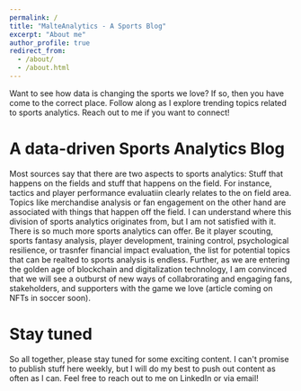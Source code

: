 ```yaml
---
permalink: /
title: "MalteAnalytics - A Sports Blog"
excerpt: "About me"
author_profile: true
redirect_from: 
  - /about/
  - /about.html
---
```


Want to see how data is changing the sports we love? If so, then you have come to the correct place. Follow along as I explore trending topics related to sports analytics. Reach out to me if you want to connect!

A data-driven Sports Analytics Blog
======
Most sources say that there are two aspects to sports analytics: Stuff that happens on the fields and stuff that happens on the field. For instance, tactics and player performance evaluatiin clearly relates to the on field area. Topics like merchandise analysis or fan engagement on the other hand are associated with things that happen off the field. 
I can understand where this division of sports analytics originates from, but I am not satisfied with it. There is so much more sports analytics can offer. Be it player scouting, sports fantasy analysis, player development, training control, psychological resilience, or trasnfer financial impact evaluation, the list for potential topics that can be realted to sports analysis is endless.
Further, as we are entering the golden age of blockchain and digitalization technology, I am convinced that we will see a outburst of new ways of collabrorating and engaging fans, stakeholders, and supporters with the game we love (article coming on NFTs in soccer soon).

**Stay tuned**
======
So all together, please stay tuned for some exciting content. I can't promise to publish stuff here weekly, but I will do my best to push out content as often as I can. Feel free to reach out to me on LinkedIn or via email!
